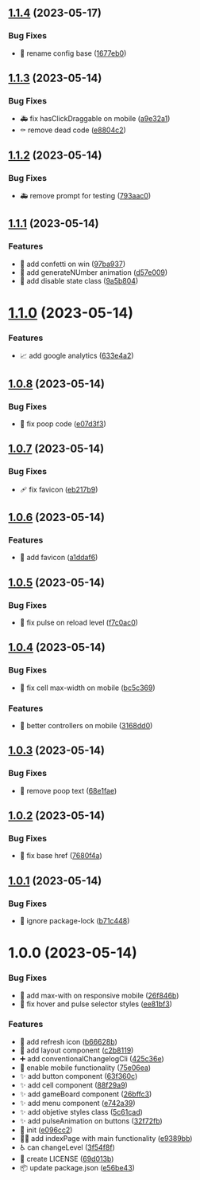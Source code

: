 ## [1.1.4](https://github.com/maurodviveros/blind_number_challenge/compare/v1.1.3...v1.1.4) (2023-05-17)


### Bug Fixes

* :truck: rename config base ([1677eb0](https://github.com/maurodviveros/blind_number_challenge/commit/1677eb07978f893370a12771aa643f2457565e86))



## [1.1.3](https://github.com/maurodviveros/blind_number_challenge/compare/v1.1.2...v1.1.3) (2023-05-14)


### Bug Fixes

* :ambulance: fix hasClickDraggable on mobile ([a9e32a1](https://github.com/maurodviveros/blind_number_challenge/commit/a9e32a1f17a68e3f3d6d8eff483e4cb24cbe77d3))
* :coffin: remove dead code ([e8804c2](https://github.com/maurodviveros/blind_number_challenge/commit/e8804c20561c247cd5bbd0eaf547b87c17327b7e))



## [1.1.2](https://github.com/maurodviveros/blind_number_challenge/compare/v1.1.1...v1.1.2) (2023-05-14)


### Bug Fixes

* :ambulance: remove prompt for testing ([793aac0](https://github.com/maurodviveros/blind_number_challenge/commit/793aac0dd9f937da714af770542618b085d3436f))



## [1.1.1](https://github.com/maurodviveros/blind_number_challenge/compare/v1.1.0...v1.1.1) (2023-05-14)


### Features

* :dizzy: add confetti on win ([97ba937](https://github.com/maurodviveros/blind_number_challenge/commit/97ba9372e004f33c9e0fdeda49b449147dbdf11d))
* :dizzy: add generateNUmber animation ([d57e009](https://github.com/maurodviveros/blind_number_challenge/commit/d57e0097f2dd2df843cc301b488e05239897faec))
* :lipstick: add disable state class ([9a5b804](https://github.com/maurodviveros/blind_number_challenge/commit/9a5b8041cfb03014337a4db6814a93529517feb8))



# [1.1.0](https://github.com/maurodviveros/blind_number_challenge/compare/v1.0.8...v1.1.0) (2023-05-14)


### Features

* :chart_with_upwards_trend: add google analytics ([633e4a2](https://github.com/maurodviveros/blind_number_challenge/commit/633e4a280c8a0f444a2e7ce0e0514855c15f8cd6))



## [1.0.8](https://github.com/maurodviveros/blind_number_challenge/compare/v1.0.7...v1.0.8) (2023-05-14)


### Bug Fixes

* :poop: fix poop code ([e07d3f3](https://github.com/maurodviveros/blind_number_challenge/commit/e07d3f3d94040aa0ef1e8600d02a353bfbe91307))



## [1.0.7](https://github.com/maurodviveros/blind_number_challenge/compare/v1.0.6...v1.0.7) (2023-05-14)


### Bug Fixes

* :adhesive_bandage: fix favicon ([eb217b9](https://github.com/maurodviveros/blind_number_challenge/commit/eb217b9b131a2f2990fba023d2211da0beb77bc1))



## [1.0.6](https://github.com/maurodviveros/blind_number_challenge/compare/v1.0.5...v1.0.6) (2023-05-14)


### Features

* :bento: add favicon ([a1ddaf6](https://github.com/maurodviveros/blind_number_challenge/commit/a1ddaf60e3582c779cde0d2ce689c8fc934890a2))



## [1.0.5](https://github.com/maurodviveros/blind_number_challenge/compare/v1.0.4...v1.0.5) (2023-05-14)


### Bug Fixes

* :bug: fix pulse on reload level ([f7c0ac0](https://github.com/maurodviveros/blind_number_challenge/commit/f7c0ac0ec41b4afc98d81fb216902ba1cbe1f28d))



## [1.0.4](https://github.com/maurodviveros/blind_number_challenge/compare/v1.0.3...v1.0.4) (2023-05-14)


### Bug Fixes

* :iphone: fix cell max-width on mobile ([bc5c369](https://github.com/maurodviveros/blind_number_challenge/commit/bc5c369effb69756250524f96e3086b0a86bc927))


### Features

* :iphone: better controllers on mobile ([3168dd0](https://github.com/maurodviveros/blind_number_challenge/commit/3168dd06adc6bef11d11e268e76d9c8a082394b5))



## [1.0.3](https://github.com/maurodviveros/blind_number_challenge/compare/v1.0.2...v1.0.3) (2023-05-14)


### Bug Fixes

* :poop: remove poop text ([68e1fae](https://github.com/maurodviveros/blind_number_challenge/commit/68e1fae4bdd86bda7ad2db4fd172be289b493393))



## [1.0.2](https://github.com/maurodviveros/blind_number_challenge/compare/v1.0.1...v1.0.2) (2023-05-14)


### Bug Fixes

* :rocket: fix base href ([7680f4a](https://github.com/maurodviveros/blind_number_challenge/commit/7680f4a035f4c3e220dc3af6769258b632356a95))



## [1.0.1](https://github.com/maurodviveros/blind_number_challenge/compare/v1.0.0...v1.0.1) (2023-05-14)


### Bug Fixes

* :see_no_evil: ignore package-lock ([b71c448](https://github.com/maurodviveros/blind_number_challenge/commit/b71c448e658d3c41ac5ecbc3df3b12d7b58fe307))



# 1.0.0 (2023-05-14)


### Bug Fixes

* :iphone: add max-with on responsive mobile ([26f846b](https://github.com/maurodviveros/blind_number_challenge/commit/26f846b677d318beb13bf3ace4f2713c5681a2b8))
* :lipstick: fix hover and pulse selector styles ([ee81bf3](https://github.com/maurodviveros/blind_number_challenge/commit/ee81bf3f1eddfd9d3a45736572ec256cf9a75906))


### Features

* :bento: add refresh icon ([b66628b](https://github.com/maurodviveros/blind_number_challenge/commit/b66628be3141338df794d0237cfc3704b2066d2a))
* :bricks: add layout component ([c2b8119](https://github.com/maurodviveros/blind_number_challenge/commit/c2b81192fe7598aab559aabbee65a2b6eb33f7f3))
* :heavy_plus_sign: add conventionalChangelogCli ([425c36e](https://github.com/maurodviveros/blind_number_challenge/commit/425c36e5e1308875dbdcb05573f519ada3b71cbb))
* :iphone: enable mobile functionality ([75e06ea](https://github.com/maurodviveros/blind_number_challenge/commit/75e06ea857238dfbbdb370f15d9abfb3f3a93a99))
* :sparkles: add button component ([63f360c](https://github.com/maurodviveros/blind_number_challenge/commit/63f360c39cb30edeb844dbb8d2f286e2a4d4bb8f))
* :sparkles: add cell component ([88f29a9](https://github.com/maurodviveros/blind_number_challenge/commit/88f29a960f8f20fcdafb8ded780d587256864467))
* :sparkles: add gameBoard component ([26bffc3](https://github.com/maurodviveros/blind_number_challenge/commit/26bffc36c79ecfd9003c1cedd95c5131e71394e9))
* :sparkles: add menu component ([e742a39](https://github.com/maurodviveros/blind_number_challenge/commit/e742a3957fb3f1d7bfba340337ff596a95efbad7))
* :sparkles: add objetive styles class ([5c61cad](https://github.com/maurodviveros/blind_number_challenge/commit/5c61cad1b0e64ac5a86a715fecf6620040c9af87))
* :sparkles: add pulseAnimation on buttons ([32f72fb](https://github.com/maurodviveros/blind_number_challenge/commit/32f72fb734b4658e14d7819644b36a8e464451f2))
* :tada: init ([e096cc2](https://github.com/maurodviveros/blind_number_challenge/commit/e096cc2bc7494f0f45f4c3358f968ad06ca221fd))
* :technologist: add indexPage with main functionality ([e9389bb](https://github.com/maurodviveros/blind_number_challenge/commit/e9389bb8b365b51d13f647c88574ace0523acea8))
* :wheelchair: can changeLevel ([3f54f8f](https://github.com/maurodviveros/blind_number_challenge/commit/3f54f8f7ecdc9014c1af667510a7bcc7815e259d))
* 📄 create LICENSE ([69d013b](https://github.com/maurodviveros/blind_number_challenge/commit/69d013b7ebb99bc1956ddbe35fb64bd29b54b392))
* 📦 update package.json ([e56be43](https://github.com/maurodviveros/blind_number_challenge/commit/e56be43d19baeb9fd001f882d67d0fb81b36b8e6))



